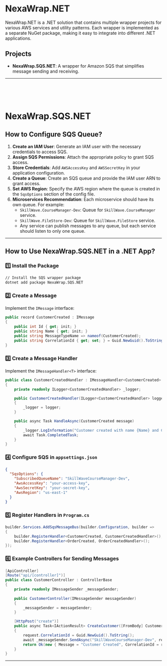 # NexaWrap.NET

NexaWrap.NET is a .NET solution that contains multiple wrapper projects for various AWS services and utility patterns. Each wrapper is implemented as a separate NuGet package, making it easy to integrate into different .NET applications.

## Projects

- **NexaWrap.SQS.NET**: A wrapper for Amazon SQS that simplifies message sending and receiving.

---
<br><br><br>

# NexaWrap.SQS.NET

## How to Configure SQS Queue?

1. **Create an IAM User**: Generate an IAM user with the necessary credentials to access SQS.
2. **Assign SQS Permissions**: Attach the appropriate policy to grant SQS access.
3. **Store Credentials**: Add `AWSAccessKey` and `AWSSecretKey` in your application configuration.
4. **Create a Queue**: Create an SQS queue and provide the IAM user ARN to grant access.
5. **Set AWS Region**: Specify the AWS region where the queue is created in the `SqsOptions` section of the config file.
6. **Microservices Recommendation**: Each microservice should have its own queue. For example:
   - `SkillWave.CourseManager-Dev`: Queue for `SkillWave.CourseManager` service.
   - `SkillWave.FileStore-Dev`: Queue for `SkillWave.FileStore` service.
   - Any service can publish messages to any queue, but each service should listen to only one queue.

---

## How to Use NexaWrap.SQS.NET in a .NET App?

### 1️⃣ Install the Package

```sh
// Install the SQS wrapper package
dotnet add package NexaWrap.SQS.NET
```

### 2️⃣ Create a Message

Implement the `IMessage` interface:

```csharp
public record CustomerCreated : IMessage
{
    public int Id { get; init; }
    public string Name { get; init; }
    public string MessageTypeName => nameof(CustomerCreated);
    public string CorrelationId { get; set; } = Guid.NewGuid().ToString();
}
```

### 3️⃣ Create a Message Handler

Implement the `IMessageHandler<T>` interface:

```csharp
public class CustomerCreatedHandler : IMessageHandler<CustomerCreated>
{
    private readonly ILogger<CustomerCreatedHandler> _logger;

    public CustomerCreatedHandler(ILogger<CustomerCreatedHandler> logger)
    {
        _logger = logger;
    }

    public async Task HandleAsync(CustomerCreated message)
    {
        _logger.LogInformation("Customer created with name {Name} and CorrelationId {CorrelationId}", message.Name, message.CorrelationId);
        await Task.CompletedTask;
    }
}
```

### 4️⃣ Configure SQS in `appsettings.json`

```json
{
  "SqsOptions": {
    "SubscribedQueueName": "SkillWaveCourseManager-Dev",
    "AwsAccessKey": "your-access-key",
    "AwsSecretKey": "your-secret-key",
    "AwsRegion": "us-east-1"
  }
}
```

### 5️⃣ Register Handlers in `Program.cs`

```csharp
builder.Services.AddSqsMessageBus(builder.Configuration, builder =>
{
    builder.RegisterHandler<CustomerCreated, CustomerCreatedHandler>();
    builder.RegisterHandler<OrderCreated, OrderCreatedHandler>();
});
```

### 6️⃣ Example Controllers for Sending Messages

```csharp
[ApiController]
[Route("api/[controller]")]
public class CustomerController : ControllerBase
{
    private readonly IMessageSender _messageSender;
    
    public CustomerController(IMessageSender messageSender)
    {
        _messageSender = messageSender;
    }

    [HttpPost("create")]
    public async Task<IActionResult> CreateCustomer([FromBody] CustomerCreated request)
    {
        request.CorrelationId = Guid.NewGuid().ToString();
        await _messageSender.SendAsync("SkillWaveCourseManager-Dev", request);
        return Ok(new { Message = "Customer Created", CorrelationId = request.CorrelationId });
    }
}
```

---